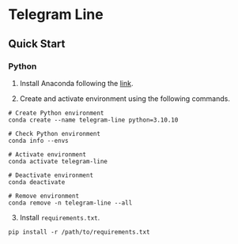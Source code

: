 # Telegram Line

## Quick Start

### Python

1. Install Anaconda following the [link](https://docs.anaconda.com/anaconda/install/index.html).

2. Create and activate environment using the following commands.
```
# Create Python environment
conda create --name telegram-line python=3.10.10

# Check Python environment
conda info --envs

# Activate environment
conda activate telegram-line

# Deactivate environment
conda deactivate

# Remove environment
conda remove -n telegram-line --all
```

3. Install `requirements.txt`.
```
pip install -r /path/to/requirements.txt
```
